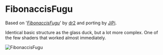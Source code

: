 FibonaccisFugu
==================

Based on '_[FibonaccisFugu](https://www.shadertoy.com/view/Mltfzf)_' by [dr2](https://www.shadertoy.com/user/dr2) and porting by [JiPi](Profiles/JiPi.md).

Identical basic structure as the glass duck, but a lot more complex. One of the few shaders that worked almost immediately.


![FibonaccisFugu](https://user-images.githubusercontent.com/78935215/116908797-9c4cd780-ac43-11eb-929b-7fd796defc3f.gif)

